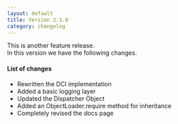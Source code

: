 ```yaml
---
layout: default
title: Version 2.1.0
category: changelog
---
```


This is another feature release.  
In this version we have the following changes.

#### List of changes
- Rewritten the DCI implementation
- Added a basic logging layer
- Updated the Dispatcher Object
- Added an ObjectLoader.require method for inheritance
- Completely revised the docs page